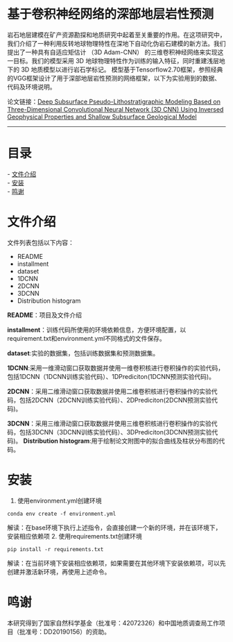 # 基于卷积神经网络的深部地层岩性预测

岩石地层建模在矿产资源勘探和地质研究中起着至关重要的作用。在这项研究中，我们介绍了一种利用反转地球物理特性在深地下自动化伪岩石建模的新方法。我们提出了一种具有自适应矩估计 （3D Adam-CNN） 的三维卷积神经网络来实现这一目标。我们的模型采用 3D 地球物理特性作为训练的输入特征，同时重建浅层地下的 3D 地质模型以进行岩石学标记。
模型基于Tensorflow2.70框架，参照经典的VGG框架设计了用于深部地层岩性预测的网络框架，以下为实验用到的数据、代码及环境说明。  

论文链接：[Deep Subsurface Pseudo-Lithostratigraphic Modeling Based on Three-Dimensional Convolutional Neural Network (3D CNN) Using Inversed Geophysical Properties and Shallow Subsurface Geological Model](https://pubs.geoscienceworld.org/gsw/lithosphere/article/2024/1/lithosphere_2023_273/634861/Deep-Subsurface-Pseudo-Lithostratigraphic-Modeling "论文")

***

# 目录  
- [文件介绍](#文件介绍)  
- [安装](#安装)  
- [鸣谢](#鸣谢)  
  
# 文件介绍  
文件列表包括以下内容：
- README
- installment
- dataset 
- 1DCNN
- 2DCNN
- 3DCNN
- Distribution histogram

**README**：项目及文件介绍

**installment**：训练代码所使用的环境依赖信息，方便环境配置，以requirement.txt和environment.yml不同格式的文件保存。 

**dataset**:实验的数据集，包括训练数据集和预测数据集。

**1DCNN**:采用一维滑动窗口获取数据并使用一维卷积核进行卷积操作的实验代码，包括1DCNN（1DCNN训练实验代码）、1DPrediciton(1DCNN预测实验代码)。

**2DCNN**：采用二维滑动窗口获取数据并使用二维卷积核进行卷积操作的实验代码，包括2DCNN（2DCNN训练实验代码）、2DPrediciton(2DCNN预测实验代码)。

**3DCNN**：采用三维滑动窗口获取数据并使用三维卷积核进行卷积操作的实验代码，包括3DCNN（3DCNN训练实验代码）、3DPrediciton(3DCNN预测实验代码)。
**Distribution histogram**:用于绘制论文附图中的拟合曲线及柱状分布图的代码。

# 安装  
1. 使用environment.yml创建环境

```
conda env create -f environment.yml
```
解读：在base环境下执行上述指令，会直接创建一个新的环境，并在该环境下，安装相应依赖项
2. 使用requirements.txt创建环境  
```
pip install -r requirements.txt
```  
解读：在当前环境下安装相应依赖项，如果需要在其他环境下安装依赖项，可以先创建并激活新环境，再使用上述命令。 
  
# 鸣谢  
本研究得到了国家自然科学基金（批准号：42072326）和中国地质调查局工作项目（批准号：DD20190156）的资助。
